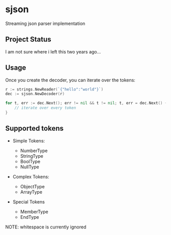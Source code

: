 # sjson

Streaming json parser implementation

## Project Status

I am not sure where i left this two years ago...

## Usage

Once you create the decoder, you can iterate
over the tokens:

```go
r := strings.NewReader(`{"hello":"world"}`)
dec := sjson.NewDecoder(r)

for t, err := dec.Next(); err != nil && t != nil; t, err = dec.Next() {
    // iterate over every token
}
```

## Supported tokens

 * Simple Tokens:
   * NumberType
   * StringType
   * BoolType
   * NullType

 * Complex Tokens:
   * ObjectType
   * ArrayType

 * Special Tokens
   * MemberType
   * EndType

NOTE: whitespace is currently ignored
